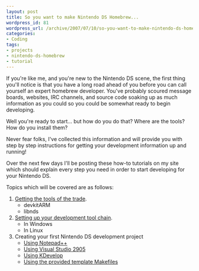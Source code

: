 ```yaml
--- 
layout: post
title: So you want to make Nintendo DS Homebrew...
wordpress_id: 81
wordpress_url: /archive/2007/07/10/so-you-want-to-make-nintendo-ds-homebrew/
categories: 
- Coding
tags: 
- projects
- nintendo-ds-homebrew
- tutorial
---
```


If you're like me, and you're new to the Nintendo DS scene, the first thing you'll notice is that you have a long road ahead of you before you can call yourself an expert homebrew developer. You've probably scoured message boards, websites, IRC channels, and source code soaking up as much information as you could so you could be somewhat ready to begin developing. 

Well you're ready to start... but how do you do that? Where are the tools? How do you install them?

Never fear folks, I've collected this information and will provide you with step by step instructions for getting your development information up and running!

Over the next few days I'll be posting these how-to tutorials on my site which should explain every step you need in order to start developing for your Nintendo DS. 

Topics which will be covered are as follows:

1. [Getting the tools of the trade](/archive/2007/07/23/nintendo-ds-homebrew-tools-of-the-trade/ "The first in the NDS Homebrew Tutorial Series: Getting the tools of the trade!").
    - devkitARM
    - libnds
2. [Setting up your development tool chain](/archive/2007/07/23/setting-up-an-nds-homebrew-tool-chain-in-linux-and-mac-osx-ok-windows-too/ "The second in the NDS Homebrew Tutorial Series: Setting up your development tool chain.").
    - In Windows
    - In Linux
3. Creating your first Nintendo DS development project
    - [Using Notepad++](/archive/2007/07/31/using-notepad-with-devkitarm-and-libnds/ "Using devkitARM and libnds with Notepad++.")
    - [Using Visual Studio 2905](/archive/2007/07/30/using-devkitarm-and-libnds-with-visual-studio-2005/ "Set up a project with Visual Studio 2005")
    - [Using KDevelop](/archive/2007/07/31/using-kdevelop-with-libnds-and-devkitarm/ "Using devkitARM and libnds with KDevelop.")
    - [Using the provided template Makefiles](/archive/2007/07/30/using-the-libnds-example-template-makefiles/ "Use the provided template makefiles as a project.")


